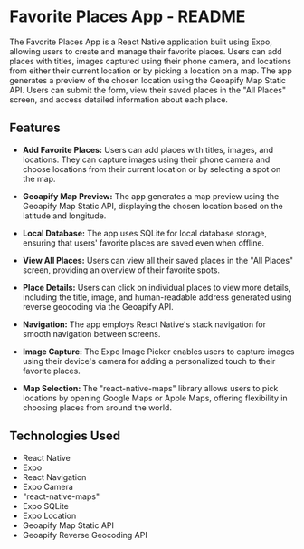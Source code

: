 # Favorite Places App - README

The Favorite Places App is a React Native application built using Expo, allowing users to create and manage their favorite places. Users can add places with titles, images captured using their phone camera, and locations from either their current location or by picking a location on a map. The app generates a preview of the chosen location using the Geoapify Map Static API. Users can submit the form, view their saved places in the "All Places" screen, and access detailed information about each place.

## Features

- **Add Favorite Places:** Users can add places with titles, images, and locations. They can capture images using their phone camera and choose locations from their current location or by selecting a spot on the map.

- **Geoapify Map Preview:** The app generates a map preview using the Geoapify Map Static API, displaying the chosen location based on the latitude and longitude.

- **Local Database:** The app uses SQLite for local database storage, ensuring that users' favorite places are saved even when offline.

- **View All Places:** Users can view all their saved places in the "All Places" screen, providing an overview of their favorite spots.

- **Place Details:** Users can click on individual places to view more details, including the title, image, and human-readable address generated using reverse geocoding via the Geoapify API.

- **Navigation:** The app employs React Native's stack navigation for smooth navigation between screens.

- **Image Capture:** The Expo Image Picker enables users to capture images using their device's camera for adding a personalized touch to their favorite places.

- **Map Selection:** The "react-native-maps" library allows users to pick locations by opening Google Maps or Apple Maps, offering flexibility in choosing places from around the world.

## Technologies Used

- React Native
- Expo
- React Navigation
- Expo Camera
- "react-native-maps"
- Expo SQLite
- Expo Location
- Geoapify Map Static API
- Geoapify Reverse Geocoding API